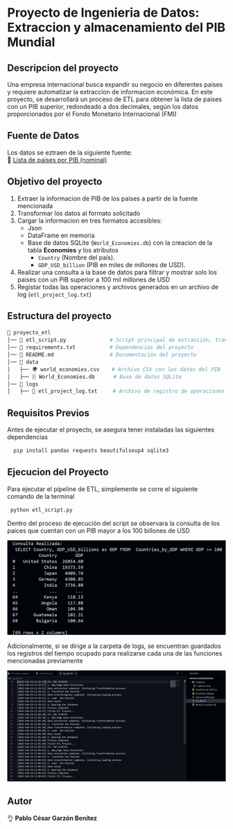 # **Proyecto de Ingenieria de Datos: Extraccion y almacenamiento del PIB Mundial**
## **Descripcion del proyecto**
Una empresa internacional busca expandir su negocio en diferentes paises y requiere automatizar la extraccion de informacion económica. En este proyecto, se desarrollará un proceso de ETL
para obtener la lista de paises con un PIB superior, redondeado a dos decimales, según los datos proporcionados por el Fondo Monetario Internacional (FMI)

## **Fuente de Datos**
Los datos se eztraen de la siguiente fuente:\
🔗 [Lista de países por PIB (nominal)](https://web.archive.org/web/20230902185326/https://en.wikipedia.org/wiki/List_of_countries_by_GDP_%28nominal%29)
## **Objetivo del proyecto**
1. Extraer la informacion de PIB de los paises a partir de la fuente mencionada
2. Transformar los datos al formato solicitado
3. Cargar la informacion en tres formatos accesibles:
   - Json
   - DataFrame en memoria
   - Base de datos SQLite (`World_Economies.db`) con la creacion de la tabla **Economies** y los atributos
        - `Country` (Nombre del país).
        - `GDP_USD_billion` (PIB en miles de millones de USD).
4. Realizar una consulta a la base de datos para filtrar y mostrar solo los paises con un PIB superior a 100 mil millones de USD
5. Registar todas las operaciones y archivos generados en un archivo de log (`etl_project_log.txt`)

## **Estructura del proyecto**

``` bash
📂 proyecto_etl
│── 📄 etl_script.py              # Script principal de extracción, transformación y carga
│── 📄 requirements.txt           # Dependencias del proyecto
│── 📄 README.md                  # Documentación del proyecto
│── 📂 data
│   ├── 🌍 world_economies.csv    # Archivo CSV con los datos del PIB
│   ├── 🗄️ World_Economies.db      # Base de datos SQLite
│── 📂 logs
│   ├── 📝 etl_project_log.txt     # Archivo de registro de operaciones

```

## **Requisitos Previos**
Antes de ejecutar el proyecto, se asegura tener instaladas las siguientes dependencias
``` bash
  pip install pandas requests beautifulsoup4 sqlite3
```
## **Ejecucion del Proyecto**
Para ejecutar el pipeline de ETL, simplemente se corre el siguiente comando de la terminal
``` bash
 python etl_script.py
```
Dentro del proceso de ejecución del script se observara la consulta de los paices que cuentan con un PIB mayor a los 100 billones de USD

![Imagen de consulta](Imagenes/Captura1.png)

Adicionalmente, si se dirige a la carpeta de logs, se encuentran guardados los registros del tiempo ocupado para realizarse cada una de las funciones mencionadas previamente

![Imagen log_file](Imagenes/Captura2.png)

## **Autor**

👌 **Pablo César Garzón Benítez**
